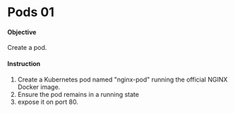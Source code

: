 # Pods 01

#### Objective 

Create a pod. 

#### Instruction

1. Create a Kubernetes pod named "nginx-pod" running the official NGINX Docker image. 
2. Ensure the pod remains in a running state
3. expose it on port 80. 